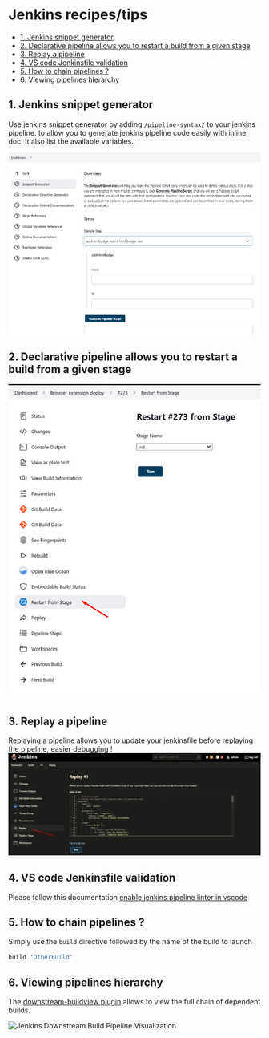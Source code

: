 # Jenkins recipes/tips

- [1. Jenkins snippet generator](#1-jenkins-snippet-generator)
- [2. Declarative pipeline allows you to restart a build from a given stage](#2-declarative-pipeline-allows-you-to-restart-a-build-from-a-given-stage)
- [3. Replay a pipeline](#3-replay-a-pipeline)
- [4. VS code Jenkinsfile validation](#4-vs-code-jenkinsfile-validation)
- [5. How to chain pipelines ?](#5-how-to-chain-pipelines-)
- [6. Viewing pipelines hierarchy](#6-viewing-pipelines-hierarchy)

## 1. Jenkins snippet generator

Use jenkins snippet generator by adding `/pipeline-syntax/` to your jenkins pipeline. to allow you to generate jenkins pipeline code easily with inline doc. It also list the available variables.

![jenkins snippet generator](images/snippetGenerator.png)

## 2. Declarative pipeline allows you to restart a build from a given stage

![restart from stage](images/restartFromStage.png)

## 3. Replay a pipeline

Replaying a pipeline allows you to update your jenkinsfile before replaying the pipeline, easier debugging !
![replay a pipeline](images/replayPipeline.png)

## 4. VS code Jenkinsfile validation

Please follow this documentation [enable jenkins pipeline linter in vscode](https://github.com/fchastanet/coding_dojo_jenkins/blob/master/Exercise03.md#step-01b---enable-jenkins-pipeline-linter-in-vscode)

## 5. How to chain pipelines ?

Simply use the `build` directive followed by the name of the build to launch

```groovy
build 'OtherBuild'
```

## 6. Viewing pipelines hierarchy

The [downstream-buildview plugin](https://plugins.jenkins.io/downstream-buildview/) allows to view the full chain of dependent builds.

![Jenkins Downstream Build Pipeline Visualization](https://raw.githubusercontent.com/jenkins-infra/plugins-wiki-docs/master/downstream-buildview/docs/images/downstream-buildview_screen1.JPG)
